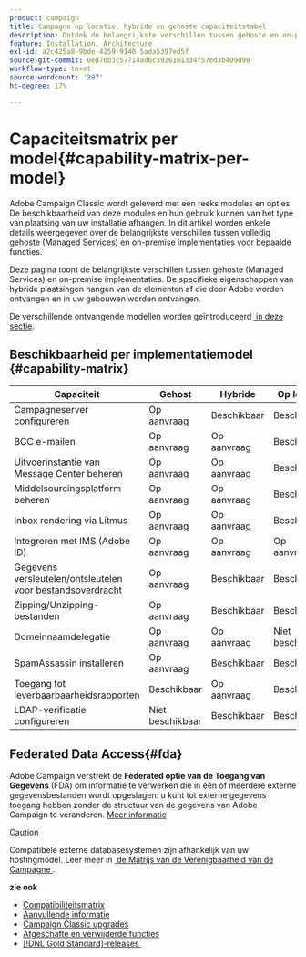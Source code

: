 ```yaml
---
product: campaign
title: Campagne op locatie, hybride en gehoste capaciteitstabel
description: Ontdek de belangrijkste verschillen tussen gehoste en on-premise implementaties
feature: Installation, Architecture
exl-id: a2c425a8-9bde-4259-9140-5ada5397ed5f
source-git-commit: 0ed70b3c57714ad6c3926181334f57ed3b409d98
workflow-type: tm+mt
source-wordcount: '287'
ht-degree: 17%

---
```


# Capaciteitsmatrix per model{#capability-matrix-per-model}



Adobe Campaign Classic wordt geleverd met een reeks modules en opties. De beschikbaarheid van deze modules en hun gebruik kunnen van het type van plaatsing van uw installatie afhangen. In dit artikel worden enkele details weergegeven over de belangrijkste verschillen tussen volledig gehoste (Managed Services) en on-premise implementaties voor bepaalde functies.

Deze pagina toont de belangrijkste verschillen tussen gehoste (Managed Services) en on-premise implementaties. De specifieke eigenschappen van hybride plaatsingen hangen van de elementen af die door Adobe worden ontvangen en in uw gebouwen worden ontvangen.

De verschillende ontvangende modellen worden geïntroduceerd [&#x200B; in deze sectie &#x200B;](../../installation/using/hosting-models.md).

## Beschikbaarheid per implementatiemodel {#capability-matrix}

| Capaciteit | Gehost | Hybride | Op locatie | Details |
|-----------------------------------------------|------------------|-----------|---------------|-----------------------------------------------------------------------------------------------------------------------------------------------------------------------------------------------------------------------|
| Campagneserver configureren | Op aanvraag | Beschikbaar | Beschikbaar | [Meer informatie](../../installation/using/the-server-configuration-file.md) |
| BCC e-mailen | Op aanvraag | Op aanvraag | Beschikbaar | [Meer informatie](../../installation/using/email-archiving.md) |
| Uitvoerinstantie van Message Center beheren | Op aanvraag | Op aanvraag | Beschikbaar | [Meer informatie](../../message-center/using/about-transactional-messaging.md) |
| Middelsourcingsplatform beheren | Op aanvraag | Op aanvraag | Beschikbaar | [Meer informatie](../../installation/using/mid-sourcing-server.md) |
| Inbox rendering via Litmus | Op aanvraag | Op aanvraag | Beschikbaar | [Meer informatie](../../delivery/using/inbox-rendering.md) |
| Integreren met IMS (Adobe ID) | Op aanvraag | Op aanvraag | Op aanvraag | [Meer informatie](../../integrations/using/about-adobe-id.md) |
| Gegevens versleutelen/ontsleutelen voor bestandsoverdracht | Op aanvraag | Beschikbaar | Beschikbaar | [Meer informatie](../../platform/using/unzip-decrypt.md) |
| Zipping/Unzipping-bestanden | Op aanvraag | Beschikbaar | Beschikbaar | [Meer informatie](../../platform/using/unzip-decrypt.md) |
| Domeinnaamdelegatie | Op aanvraag | Op aanvraag | Niet beschikbaar | [Meer informatie](https://experienceleague.adobe.com/docs/control-panel/using/subdomains-and-certificates/setting-up-new-subdomain.html?lang=nl) |
| SpamAssassin installeren | Op aanvraag | Beschikbaar | Beschikbaar | [Meer informatie](../../delivery/using/spamassassin.md) |
| Toegang tot leverbaarbaarheidsrapporten | Beschikbaar | Op aanvraag | Beschikbaar | [Meer informatie](../../delivery/using/monitoring-deliverability.md) |
| LDAP-verificatie configureren | Niet beschikbaar | Beschikbaar | Beschikbaar | [Meer informatie](../../installation/using/connecting-through-ldap.md) |


## Federated Data Access{#fda}

Adobe Campaign verstrekt de **Federated optie van de Toegang van Gegevens** (FDA) om informatie te verwerken die in één of meerdere externe gegevensbestanden wordt opgeslagen: u kunt tot externe gegevens toegang hebben zonder de structuur van de gegevens van Adobe Campaign te veranderen. [Meer informatie](../../installation/using/about-fda.md)

>[!CAUTION]
>
>Compatibele externe databasesystemen zijn afhankelijk van uw hostingmodel. Leer meer in [&#x200B; de Matrijs van de Verenigbaarheid van de Campagne &#x200B;](../../rn/using/compatibility-matrix.md).
>

**zie ook**

* [Compatibiliteitsmatrix](../../rn/using/compatibility-matrix.md)
* [Aanvullende informatie &#x200B;](../../rn/using/latest-release.md)
* [Campaign Classic upgrades](../../rn/using/rn-overview.md)
* [Afgeschafte en verwijderde functies](../../rn/using/deprecated-features.md)
* [[!DNL Gold Standard]-releases &#x200B;](../../rn/using/gold-standard.md)
